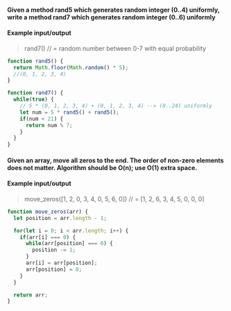 #### Given a method rand5 which generates random integer (0..4) uniformly, write a method rand7 which generates random integer (0..6) uniformly

#### Example input/output

> rand7() // = random number between 0-7 with equal probability

```JavaScript
function rand5() {
  return Math.floor(Math.random() * 5);
  //(0, 1, 2, 3, 4)
}

function rand7() {
  while(true) {
    // 5 * (0, 1, 2, 3, 4) + (0, 1, 2, 3, 4) --> (0..24) uniformly
    let num = 5 * rand5() + rand5();
    if(num < 21) {
      return num % 7;
    }
  }
}
```

#### Given an array, move all zeros to the end. The order of non-zero elements does not matter. Algorithm should be O(n); use O(1) extra space.

#### Example input/output

> move_zeros([1, 2, 0, 3, 4, 0, 5, 6, 0]) // = [1, 2, 6, 3, 4, 5, 0, 0, 0]

```JavaScript
function move_zeros(arr) {
  let position = arr.length - 1;

  for(let i = 0; i < arr.length; i++) {
    if(arr[i] === 0) {
      while(arr[position] === 0) {
        position -= 1;
      }
      arr[i] = arr[position];
      arr[position] = 0;
    }
  }

  return arr;
}
```
